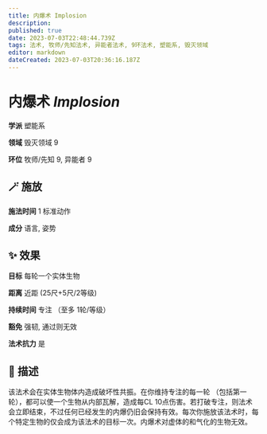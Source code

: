 ```yaml
---
title: 内爆术 Implosion
description: 
published: true
date: 2023-07-03T22:48:44.739Z
tags: 法术, 牧师/先知法术, 异能者法术, 9环法术, 塑能系, 毁灭领域
editor: markdown
dateCreated: 2023-07-03T20:36:16.187Z
---
```


# **内爆术** *Implosion*

**学派** 塑能系 

**领域** 毁灭领域 9

**环位** 牧师/先知 9, 异能者 9

## 🪄 施放

**施法时间** 1 标准动作

**成分** 语言, 姿势

## ✨ 效果 

**目标** 每轮一个实体生物 

**距离** 近距 (25尺+5尺/2等级)  

**持续时间** 专注 （至多 1轮/等级） 

**豁免** 强韧, 通过则无效

**法术抗力** 是

## 📖 描述

该法术会在实体生物体内造成破坏性共振。在你维持专注的每一轮 （包括第一轮），都可以使一个生物从内部瓦解，造成每CL 10点伤害。若打破专注，则法术会立即结束，不过任何已经发生的内爆仍旧会保持有效。每次你施放该法术时，每个特定生物的仅会成为该法术的目标一次。内爆术对虚体的和气化的生物无效。
    
